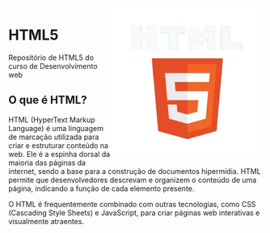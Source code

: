 <img src="img/html5.png" align="right" width="300">

# HTML5
 Repositório de HTML5 do curso de Desenvolvimento web

## O que é HTML?
 HTML (HyperText Markup Language) é uma linguagem de marcação utilizada para criar e estruturar conteúdo na web. Ele é a espinha dorsal da maioria das páginas da internet, sendo a base para a construção de documentos hipermídia. HTML permite que desenvolvedores descrevam e organizem o conteúdo de uma página, indicando a função de cada elemento presente. 

 O HTML é frequentemente combinado com outras tecnologias, como CSS (Cascading Style Sheets) e JavaScript, para criar páginas web interativas e visualmente atraentes.

